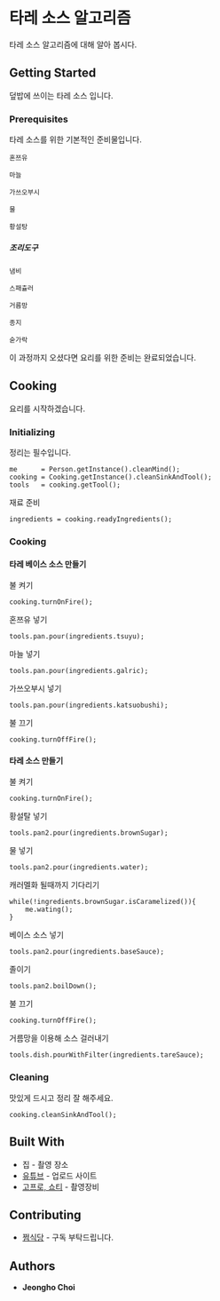 # 타레 소스 알고리즘

타레 소스 알고리즘에 대해 알아 봅시다.

## Getting Started

덮밥에 쓰이는 타레 소스 입니다.
 
### Prerequisites

타레 소스를 위한 기본적인 준비물입니다.

```
혼쯔유
```
```
마늘
```
```
가쓰오부시
```
```
물
```
```
황설탕
```

##### 조리도구

```
냄비
```
```
스패츌러
```
```
거름망
```
```
종지
```
```
숟가락
```

이 과정까지 오셨다면 요리를 위한 준비는 완료되었습니다.

## Cooking

요리를 시작하겠습니다.

### Initializing

정리는 필수입니다.
```
me      = Person.getInstance().cleanMind();
cooking = Cooking.getInstance().cleanSinkAndTool();
tools   = cooking.getTool();
```

재료 준비
```
ingredients = cooking.readyIngredients();
```

### Cooking

#### 타레 베이스 소스 만들기

불 켜기
```
cooking.turnOnFire();
```

혼쯔유 넣기
```
tools.pan.pour(ingredients.tsuyu);
```

마늘 넣기
```
tools.pan.pour(ingredients.galric);
```

가쓰오부시 넣기
```
tools.pan.pour(ingredients.katsuobushi);
```

불 끄기
```
cooking.turnOffFire();
```

#### 타레 소스 만들기

불 켜기
```
cooking.turnOnFire();
```

황설탈 넣기
```
tools.pan2.pour(ingredients.brownSugar);
```

물 넣기
```
tools.pan2.pour(ingredients.water);
```

캐러멜화 될때까지 기다리기
```
while(!ingredients.brownSugar.isCaramelized()){
    me.wating();
}
```

베이스 소스 넣기
```
tools.pan2.pour(ingredients.baseSauce);
```

졸이기
```
tools.pan2.boilDown();
```

불 끄기
```
cooking.turnOffFire();
```

거름망을 이용해 소스 걸러내기
```
tools.dish.pourWithFilter(ingredients.tareSauce);
```

### Cleaning

맛있게 드시고 정리 잘 해주세요. 

```
cooking.cleanSinkAndTool();
```


## Built With

* 집 - 촬영 장소
* [유튜브](https://www.youtube.com/@wjdgh) - 업로드 사이트
* [고프로, 쇼티](https://gopro.com/ko/kr/) - 촬영장비

## Contributing

* [쩜식당](https://www.youtube.com/@wjdgh) - 구독 부탁드립니다.

## Authors

* **Jeongho Choi**
